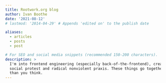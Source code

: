 ```yaml
---
title: Rootwork.org blog
author: Ivan Boothe
date: '2021-08-12'
# lastmod: '2014-04-29' # Appends 'edited on' to the publish date

aliases:
  - articles
  - posts
  - post

# For SEO and social media snippets (recommended 150-200 characters).
description: >
  I'm into frontend engineering (especially back-of-the-frontend), creative
  social protest and radical nonviolent praxis. These things go together more
  than you think.
---
```

